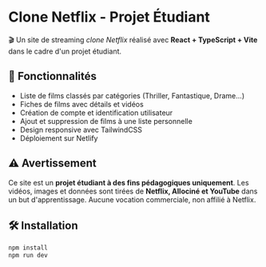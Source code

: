 # Clone Netflix - Projet Étudiant

🎬 Un site de streaming *clone Netflix* réalisé avec **React + TypeScript + Vite** dans le cadre d'un projet étudiant.

## 🚀 Fonctionnalités
- Liste de films classés par catégories (Thriller, Fantastique, Drame...)
- Fiches de films avec détails et vidéos
- Création de compte et identification utilisateur
- Ajout et suppression de films à une liste personnelle
- Design responsive avec TailwindCSS
- Déploiement sur Netlify

## ⚠️ Avertissement
Ce site est un **projet étudiant à des fins pédagogiques uniquement**.
Les vidéos, images et données sont tirées de **Netflix, Allociné et YouTube** dans un but d'apprentissage.
Aucune vocation commerciale, non affilié à Netflix.

## 🛠️ Installation

```bash
npm install
npm run dev
